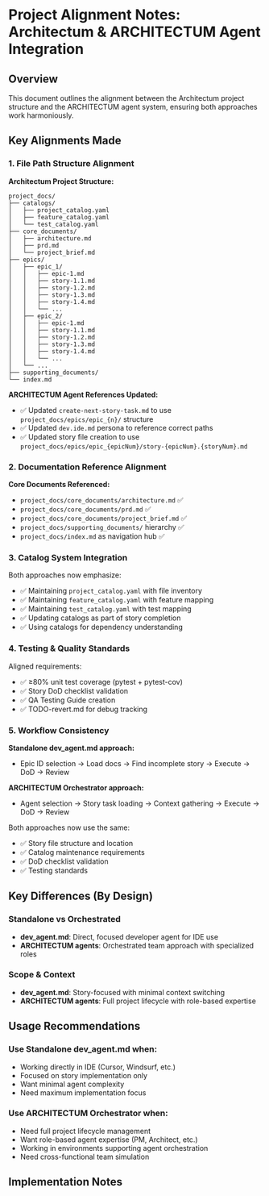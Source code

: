 # Project Alignment Notes: Architectum & ARCHITECTUM Agent Integration

## Overview

This document outlines the alignment between the Architectum project structure and the ARCHITECTUM agent system, ensuring both approaches work harmoniously.

## Key Alignments Made

### 1. File Path Structure Alignment

**Architectum Project Structure:**

```
project_docs/
├── catalogs/
│   ├── project_catalog.yaml
│   ├── feature_catalog.yaml
│   └── test_catalog.yaml
├── core_documents/
│   ├── architecture.md
│   ├── prd.md
│   └── project_brief.md
├── epics/
│   ├── epic_1/
│   │   ├── epic-1.md
│   │   ├── story-1.1.md
│   │   ├── story-1.2.md
│   │   ├── story-1.3.md
│   │   ├── story-1.4.md
│   │   └── ...
│   ├── epic_2/
│   │   ├── epic-1.md
│   │   ├── story-1.1.md
│   │   ├── story-1.2.md
│   │   ├── story-1.3.md
│   │   ├── story-1.4.md
│   │   └── ...
│   └── ...
├── supporting_documents/
└── index.md
```

**ARCHITECTUM Agent References Updated:**

- ✅ Updated `create-next-story-task.md` to use `project_docs/epics/epic_{n}/` structure
- ✅ Updated `dev.ide.md` persona to reference correct paths
- ✅ Updated story file creation to use `project_docs/epics/epic_{epicNum}/story-{epicNum}.{storyNum}.md`

### 2. Documentation Reference Alignment

**Core Documents Referenced:**

- `project_docs/core_documents/architecture.md` ✅
- `project_docs/core_documents/prd.md` ✅
- `project_docs/core_documents/project_brief.md` ✅
- `project_docs/supporting_documents/` hierarchy ✅
- `project_docs/index.md` as navigation hub ✅

### 3. Catalog System Integration

Both approaches now emphasize:

- ✅ Maintaining `project_catalog.yaml` with file inventory
- ✅ Maintaining `feature_catalog.yaml` with feature mapping
- ✅ Maintaining `test_catalog.yaml` with test mapping
- ✅ Updating catalogs as part of story completion
- ✅ Using catalogs for dependency understanding

### 4. Testing & Quality Standards

Aligned requirements:

- ✅ ≥80% unit test coverage (pytest + pytest-cov)
- ✅ Story DoD checklist validation
- ✅ QA Testing Guide creation
- ✅ TODO-revert.md for debug tracking

### 5. Workflow Consistency

**Standalone dev_agent.md approach:**

- Epic ID selection → Load docs → Find incomplete story → Execute → DoD → Review

**ARCHITECTUM Orchestrator approach:**

- Agent selection → Story task loading → Context gathering → Execute → DoD → Review

Both approaches now use the same:

- ✅ Story file structure and location
- ✅ Catalog maintenance requirements
- ✅ DoD checklist validation
- ✅ Testing standards

## Key Differences (By Design)

### Standalone vs Orchestrated

- **dev_agent.md**: Direct, focused developer agent for IDE use
- **ARCHITECTUM agents**: Orchestrated team approach with specialized roles

### Scope & Context

- **dev_agent.md**: Story-focused with minimal context switching
- **ARCHITECTUM agents**: Full project lifecycle with role-based expertise

## Usage Recommendations

### Use Standalone dev_agent.md when:

- Working directly in IDE (Cursor, Windsurf, etc.)
- Focused on story implementation only
- Want minimal agent complexity
- Need maximum implementation focus

### Use ARCHITECTUM Orchestrator when:

- Need full project lifecycle management
- Want role-based agent expertise (PM, Architect, etc.)
- Working in environments supporting agent orchestration
- Need cross-functional team simulation

## Implementation Notes

